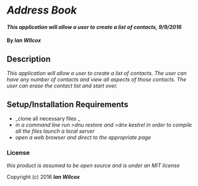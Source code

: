 # _Address Book_

#### _This application will allow a user to create a list of contacts, 9/9/2016_

#### By _**Ian WIlcox**_

## Description

_This application will allow a user to create a list of contacts. The user can have any number of contacts and view all aspects of those contacts. The user can erase the contact list and start over._

## Setup/Installation Requirements

* _clone all necessary files _
* _in a command line run >dnu restore and >dnx kestrel in order to compile all the files launch a local server_
* _open a web browser and direct to the appropriate page_

### License

*this product is assumed to be open source and is under an MIT license*

Copyright (c) 2016 **_Ian Wilcox_**
